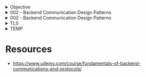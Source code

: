 


<details> <!-- OBJECTIVE -->
<summary>Objective</summary>

- Learn Backend Engineering

</details>

<!-- ########## START of 002 ########## -->
<details>
<summary>002 - Backend Communication Design Patterns</summary>

<!-- ##### START OF TOPIC: Request-Response ##### -->
<details>
<summary>Request-Response</summary>

## Request Response Model
- Client sends a Request
- Server parses the Request (Ex: parse)
- Server processes the Request (Ex: query db, deserialization)
- Server sends a Response
- Client parses the Response and consume
## Where it is used?
- Web, HTTP, DNS, SSH
- RPC (remote procedure call)
- SQL and Database Protocols
- APIs (REST/SOAP/GraphQL)
## Examples:
### Building an upload image service with request response
- Send large request with the image (simple, not resumable)
- Chunk image and send a request per chunk (resumable with unique identifier)
### Request Response doesn't work everywhere (Not scalable, latency)
- Notification service
- Chatting application
- Very long requests
- What if client disconnects?

## curl example
- curl -v --trace out.txt http://google.com
- cat out.txt

</details>
<!-- ##### END OF TOPIC: Request-Response ##### -->

<!-- ##### START OF TOPIC: Synchronous vs Asynchronous  ##### -->
<details>
<summary>Synchronous vs Asynchronous</summary>

- Can I do work while waiting?
# Synchronous I/O
- Caller sends a request and blocks
- Caller cannot execute any code meanwhile
- Receiver responds, Caller unblocks
- Caller and Receiver are in "sync"
## Example of an OS synchronous I/O
- Program asks OS to read from disk
- Program main thread is taken off of the CPU
- Read completes, program can resume execution

# Asynchronous I/O
- Caller sends a request
- Caller can work until it gets a response
- Caller either:
- - Checks if the response is ready (epoll)
- - Receiver calls back when it's done (io_uring)
- - Spins up a new thread that blocks
- Caller and receiver are not necessary in sync

## Example of an OS asynchronous call (NodeJS)
- Program spins up a secondary thread
- Secondary thread reads from disk, OS blocks it
- Main program still running and executing code
- Thread finish reading and calls back main thread

# Synchronous vs Asynchronous in Request Response
- Synchronicity is a client propert
- Most modern client libraries are asynchronous
- Ex: Clients send an HTTP request and do work

# Synchronous vs Asynchronous in real life
- In synchronous communication the caller waits for a response from receiver
- - ex: Asking someone a question in a meeting
- Asynchronous communication the response can come whenever. Caller and receiver  can do anything meanwhile
- - email

# Asynchronous workload is everywhere
- Asynchronous Programming (promises/futures)
- Asynchronous backend processing
- Asynchronous commits in postgres
- Asynchronous IO in Linux (epoll, io_uring)
- Asynchronous replication
- Asynchronous OS fsync (fs cache)

# DEMO

</details>
<!-- ##### END OF TOPIC: Synchronous vs Asynchronous ##### -->

<!-- ##### START OF TOPIC: PUSH ##### -->
<details>
<summary>Push</summary>

# Request/response isn't always ideal
- Client wants real time notification from backend
- - A user just logged in
- - A message is just received
- Push model is good for certain cases (Ex: Chat app)

# What is Push
- Client connects to a server
- Server sends data to the client
- Client doesn't have to request anything
- Protocol must be bidirectional
- Used by RabbitMQ

# Push Pros and Cons
- Pros
- - Real time
- Cons
- - Clients must be online
- - Clients might not be able to handle
- - Requires a bidirectional protocol
- - Polling is preferred for light clients

# DEMO

</details>
<!-- ##### END OF TOPIC: PUSH ##### -->

<!-- ##### START OF TOPIC: POLLING ##### -->
<details>
<summary>Polling</summary>

- A request takes long time to process
- - Upload a youtube video
- The backend want to sends notification
- - A user just logged in

# What is Short Polling
- Client sends a request
- Server responds immediately with a handle
- Server continues to process the request
- Client uses that handle to check for status
- Multiple "short" request response as polls

# Short Polling Pros and Cons
- Pros
- - Simple
- - Good for long running requests
- - Client can disconnect
- Cons
- - Too chatty (Many client adds up request & network will be congested)
- - Network bandwidth
- - Wasted Backend resources

# DEMO

</details>
<!-- ##### END OF TOPIC: POLLING ##### -->


<!-- ##### START OF TOPIC: LONG POLLING ##### -->
<details>
<summary>Long Polling</summary>

- Request is taking long, I'll check with you later But talk to me only when it's ready
# What is Long Polling?
- Client sends a request
- Server responds immediately with a handle
- Server continues to process the request
- Server DOES not reply until it has the response
- So we got a handle, we can disconnect and we are less chatty
- Some variation has timeouts too

# Long Polling Pros and Const
- Pros
- - Less chatty and backend friendly
- - Client can still disconnect
- Cons
- - Not real time

# DEMO

</details>
<!-- ##### END OF TOPIC: LONG POLLING ##### -->


<!-- ##### START OF TOPIC: Server Sent Events ##### -->
<details>
<summary>Server Sent Events</summary>

- One Request, a very very long response

# Limitations of Request/Response
- Vanilla Request/response isn't ideal for notification backend
- Client wants real time notification from backend
- - A user just logged in
- - A message is just received
- Push works but restrictive
- Server Sent Events work with Request/Response
- Designed for HTTP

# What is Server Sent Events?
- A response has start and end
- Client sends a request
- Server sends a logical events as part of response
- Server never writes the end of the response
- It is still a request but an unending response
- Client parses the streams data looking for event
- Works with Request/Response (HTTP)

# Server Sent Events Pros and Cons
- Pros
- - Real time
- - Compatible with Request/Response
- Cons
- - Clients must be online
- - Clients might not be able to handle
- - Polling is preferred for light clients
- - HTTP/1.1 problem (6 connections)

# DEMO

</details>
<!-- ##### END OF TOPIC: Server Sent Events ##### -->


<!-- ##### START OF TOPIC: Publish Subscribe ##### -->
<details>
<summary>Publish Subscribe</summary>

- One publisher many readers

# Request/Response pros and cons
- Pros
- - Elegant and Simple
- - Scalable
- Cons
- - Bad for multiple receivers
- - High Coupling
- - Client/Server have to be running
- - Chaining, circuit breaking (Complex logic)

# Pub/Sub
## Pub/Sub pros and const
- Pros
- - Scales with multiple receivers
- - Great for microservices
- - Loose Coupling (Client is not directly connected to server)
- - Works while clients not running
- Cons
- - Message delivery issues
- - Complexity (ex: Adding partion, Scaling)
- - Network saturation (ex: Polling & network congestion)

## RabbitMQ DEMO


</details>
<!-- ##### END OF TOPIC: Publish Subscribe ##### -->


<!-- ##### START OF TOPIC: Multiplexing vs Demultiplexing ##### -->
<details>
<summary>TEMP</summary>

- HTTP/2, QUIC, Connection Pool, MPTCP

# Multiplexing example HTTP/2
- User sends 3 request
- Chrome opens multiple connections
- - Case 1: Server with HTTP/1.1 => 3 Channels  (Not Multiplex, Create connection 1 by 1)
- - Case 2: Server with HTTP/2 => Only 1 connection(Multiplex, 3 stream fed to 1 pipe)

## Multiplexing HTTP/2 on the Backend
- |User| -> 3 HTTP/1.1 Connections => |Proxy| => 1 HTTP/2 Connection => |HTTP/2 server|
- More throughput
- High backend resources (CPU for HTTP/2 server)

## Demultiplexing HTTP/1.1 on the Backend
- |User| -> 1 HTTP/2 Connection => |Proxy| => 3 HTTP/1.1 Connections=> |HTTP/2 server|
- less throughput
- low backend resources (simple h1)

# Connection Pooling
- Demultiplexing
- Ex: Can spin up database connection
- - Query is blocked if all of the connections are busy

# Browser demultiplexing in HTTP/1.1
- Chrome allows up to 6 connections per domain, user's requests are demultiplexed in the 6 connections

## Browser connection pool DEMO


</details>
<!-- ##### END OF TOPIC: Multiplexing vs Demultiplexing ##### -->


<!-- ##### START OF TOPIC: Stateless vs Stateful ##### -->
<details>
<summary>Stateless vs Stateful </summary>

- Is state stored in the backend?
# Stateful vs Stateless backend
- Stateful
- - Stores state about clients in its memory
- - Depends on the information being there
- Stateless
- - Client is responsible to "transfer the state" with every request
- - May store but can safely lose it

# Stateless Backends
- Stateless backends can still store data somewhere else
- Can you start the backend during idle time while the client workflow continues to work?

# What makes a backend stateless?
- Stateless backends can store state somewhere else (database)
- The backend remains stateless but the system is stateful
- Can you restart the backend during idle time and the client workflow continue to work?

# Stateful backend
- Sesion/Cookie authentication

# Stateless vs Stateful protocols
- The Protocols can be designed to store state
- TCP is stateful (Every segments are labeled as sequence & stored in state)
- - Sequences, Connection file descriptor
- UDP is stateless
- - DNS send queryID in UDP to identify queries
- - QUIC sends connectionID to identify connection
- You can build a stateless protocol on top of a stateful one and vice versa
- HTTP on top of TCP
- If TCP breaks, HTTP blindly create another one
- QUIC on top UDP

# Complete Stateless System
- Stateless Systems are rare
- State is carried with every request
- A backend service that relies completely on the input
- - Check if input param is a prime number
- JWT (JSON Web Token)

</details>
<!-- ##### END OF TOPIC: Stateless vs Stateful  ##### -->

<!-- ##### START OF TOPIC: Sidecar Pattern ##### -->
<details>
<summary>Sidecar Pattern</summary>

- Thick clients, Thicker backends

# Every protocol requires a library

# Changing the libary is hard
- Once you use the library your app is entrenched
- App & Library should be the same language
- Changing the library requires retesting
- Breaking changes Backward compatibility
- Adding features to the library is hard
- Microservices suffer

# What if we delegate communication?
- Proxy communicate instead
- Proxyt has the rich library
- Client has thin libary (ex: http/1.1)
- Meet Sidecar pattern
- Each client must have a sidecar proxy

## Sidecar Design Pattern
- Sidecar Proxy with HTTP/2 + TLS Library
- |{HTTP/1.1 Client} <=> {Client sidecar Proxy}| <=(HTTP/2 + Secure Connection)=> |{Server sidecar Reverse Proxy} <=> http/1.1 Server|
- No change in both  client and server code, just the proxies But introduces an extra hop

# Sidcar Examples
- Service Mesh Proxies
- - Linkerd, Istio, Envoy
- Sidecar Proxy Container
- Must be Layer 7 Proxy

# Pros & Cons of Sidecar proxy
- Pros
- - Language agnostic (polyglot)
- - Protocol upgrade
- - Security
- - Tracing and Monitoring
- - Service Discovery
- - Caching
- Cons
- - Complexity
- - Latency

</details>
<!-- ##### END OF TOPIC: Sidecar Pattern ##### -->



</details>
<!-- ########## END of 002 ########## -->



<!-- ########## START of 003 ########## -->
<details>
<summary>002 - Backend Communication Design Patterns</summary>

<!-- ##### START OF TOPIC: PROTOCOL PROPERTIES ##### -->
<details>
<summary>Protocol Properties</summary>

# What is a protocol?
- A system that allows two parties to communicate
- A protocol is designed with a set of perperties
- Depending on the purpose of the protocol
- TCP, UDP, HTTP, gRPC, FTP

# Protocol properties
- Data format
- - Text based (plain text, JSON, XML)
- - Binary (protobuf, RESP, http2, http3)
- Transfer mode
- - Message based (UDP, HTTP)
- - Stream (TCP, WebRTC)
- Addressing system
- - DNS name, IP, MAC
- DIrectionality
- - Bidirectional (TCP)
- - Unidirectional (HTTP)
- - Full/Half duplex
- State
- - Stateful (TCP, gRPC, apache thrift)
- - Stateless (UDP, HTTP)
- Routing
- - Proxies, Gateways
- Flow & Congestion control
- - TCP (Flow & Congestion)
- - UDP (No control)
- Error management
- - Error code
- - Retries and timeouts

</details>
<!-- ##### END OF TOPIC: PROTOCOL PROPERTIES ##### -->


<!-- ##### START OF TOPIC: OSI MODEL ##### -->
<details>
<summary>OSI MODEL</summary>

- Open Systems Interconnection model

# Why do we need a communication model?
- Agnostic application
- - Without a standard model, your application must have knowledge of the underlying network medium
- - Imagine if you have to author different version of your apps so that it works on wifi vs ethernet vs LTE vs fiber
- Network Equipment Management
- - Without a standard model, upgrading network equipments becomes difficult
- Decoupled Innovation
- - Innovations can be done in each layer separately without affecting the rest of the models

# What is the OSI Model?
- 7 Layers each describe a specific networking component
- Layer 7 - Application - HTTP/FTP/gRPC (Most of the time as a backend developer)
- Layer 6 - Presentation - Encoding, Serialization
- Layer 5 - Session - Connection establishment, TLS
- Layer 4 - Transport - UDP/TCP (Most of the time as a backend developer)
- Layer 3 - Network - IP
- Layer 2 - Data link - Frames, Mac address Ethernet
- Layer 1 - Physical - Electric signals, fiber or radio waves

# THE OSI Layers - an Example (Sender)
- Example sending a POST request to an HTTPS webpage
- Layter 7 - Application
- - POST request with JSON data to HTTPS server
- Layer 6 - Presentation
- - Serialize JSON to flat byte strings
- Layer 5- Session
- - Request to establish TCP connection/TLS
- Layer 4 - Transport
- - Sends SYN re4quest target port 443
- Layer 3 - Network
- - SYN is placed an IP packet(s) and adds the source/dest IPs
- Layer 2 - Data link
- - Each packet goes into a single frame and adds the source/dest MAC addresses
- Layer 1 - Physical
- - Each frame becomes string of bits which converted into either a radio signal (wifi), electric signal (ethernet), or light (fiber)

# THE OSI Layers - an Example (Receiver)
- Receiver computer receives the POST request the other way around
- Layer 1 - Physical
- - Radio, electric or light is received and converted into digital bits
- Layer 2 - Data link
- - The bits from Layer 1 is assembled into frames
- Layer 3 - Network
- - The frames from layer 2 are assembled into IP packet
- Layer 4 - Transport
- - The IP packets from layer 3 are assembled into TCP segments
- - Deals with Congestion control/flow control/retransmission in case of TCP
- - If sement is SYN we don't need to go further into more layers as we are still processing the connection request
- Layer 5- Session
- - The connection session is established or identified
- - We only arrive at this layer when necessary (three way handshake is done)
- Layer 6 - Presentation
- - Deserialize flat byte strings back to JSON for the app to consume
- Layter 7 - Application
- - Application understands the JSON POST request and your express json or apache request receive event is triggered

# Switch & Router
## Switch
- Re-transmit the data
- Subnet
- Mostly looks for 2 Layer (Physical, Data Link)
## Router
- Acts like a switch but need IP Addresses
- Could have multiple routers

# Content Delivery Network (CDN)
## Client
## Layer 4 Proxy, Firewall
## Layer 7 Load Balancer/CDN
- Way slower than firewall if you want use cache (You go all the way to layer 7)
- Final destination to Client
## Server

# The shortcomings of the OSI Model
- OSI Model has too many layers which can be hard to comprehend
- Hard to argue about which layer does what
- Simpler to deal with Layers 5-6-7 as just one layer, application
- TCP/IP Model does just that

# TCP/IP Model
- Much simpler than OSI, just 4 layers
- Application (Layer 5, 6, and 7)
- Transport (Layer 4)
- Internet (Layer 3)
- Data link (Layer 2)
- Physical layer is not officially covered in the model



</details>
<!-- ##### END OF TOPIC: OSI MODEL ##### -->


<!-- ##### START OF TOPIC: INTERNET PROTOCOL ##### -->
<details>
<summary>Internet Protocol</summary>

# 1. The IP building blocks
- Understanding the IP Protocol

## IP Address
- Layer 3 property
- Can be set automatically or statically
- Network and Host portion
- 4 bytes in IPv4 - 32 bits

## Network vs Host
- a.b.c.d/x (a.b.c.d are integers) x is the network bits and remains are host
- Example 192.168.254.0/24
- The first 24 bits (3 bytes ) are network the rest 8 are for host
- This means we can have 2^24 (16777216) networks and each network has 2^8 (255) host
- Also called a subnet

## Subnet Mask
- 192.168.254.0/24 is also called a subnet
- The subnet has a mask 255.255.255.0
- Subnet mask is used to determine whatever an IP is in the same subnet

## Default Gateway
- Most networks consists of hosts and a Default Gateway
- When host A want to talk to B directly if both are in the same subnet
- Otherwise A sends it to someone who might know, the gateway
- The Gateway has an IP Address and each host should know its gateway

# 2. The IP Packet
- Anatomy of the IP Packet

# IP Packet
- The IP Packet has headers and data sections
- IP Packet header is 20 bytes (can go up to 60 bytes if options are enabled)
- Data section can go up to 65536 (Average is 1500 bytes)

# 3. ICMP

# ICMP
- Stands for Internet Control Message Protocol
- Designed for informationnal messages
- - Host unreachable, port unreachable, fragmentation needed
- - Packet expired (infinite loop in routers)
- Uses IP directly
- PING and traceroute use it
- Doesn't require listeners or ports to be opened
- Some firewalls block ICMP for security reasons
- That is why PING might not work in those cases
- Disabling ICMP also can cause real damage with connection establishment (TCP Blackhole)
- - Fragmentation needed
- PING demo

# Ping

# TraceRoute
- Can you identify the entire path your IP Packet takes?
- Clever use of TTL
- Increment TTL slowly and  you will get the router IP address for each hop
- Doesn't always work as path changes and ICMP might be blocked



</details>
<!-- ##### END OF TOPIC: INTERNET PROTOCOL ##### -->


<!-- ##### START OF TOPIC: UDP ##### -->
<details>
<summary>UDP</summary>

- User Datagram Protocol

# 1. UDP
- Stands for User Datagram Protocol
- Layer 4 protocol
- Ability to address processes in a host using ports
- Simple protocol to send and receive data
- Prior communication not required (double edge sword)
- Stateless no knowledge is stored on the host
- 8 byte header Datagram

# UDP Use cases
- Video streaming
- VPN
- DNS
- WebRTC

# Multiplexing and demultiplexing
- IP target hosts only
- Hosts run many apps each with different requirements
- Ports now identidy the "app" or "process"
- Sender multiplexes all its apps into UDP
- Receiver demultiplex UDP datagrams to each app

# 2. UDP Datagram
- The anatomy of the UDP datagram

# UDP Datagram
- UDP Header is 8 bytes only (IPv4)
- Datagram slides into an IP packet as "data"
- Port are 16 bit (0 to 65535)

# UDP Pros and Cons
## Pros
- Simple protocol
- Header size is small so datagrams are small
- Uses less bandwidth
- Stateless
- Consumes less memory (no state stored in the server/client)
- Low latency - no handshake, order, retransmission or guaranteed delivery

## Cons
- No acknowledgement
- No guarantee delivery
- Connection-less - anyone can send data without prior knowledge
- No Flow control
- No congestion control
- No ordered packets
- Security - can be easily spoofed

</details>
<!-- ##### END OF TOPIC: UDP ##### -->


<!-- ##### START OF TOPIC: TCP ##### -->
<details>
<summary>TCP</summary>

# 1. TCP
- Stands for Transmission Control Protocol
- Layer 4 protocol
- Ability to address processes in a host using ports
- "controls" the transmission unlike UDP which is a firehose
- Connection
- Requires handshake
- 20 bytes headers Segment (can go to 60)
- Stateful

# TCP Use cases
- Reliable communication
- Remote shell
- Database connections
- Web communications
- Any bidirectional communication

# TCP Connection
- Connection is a Layer 5 (session)
- Connection is an agreement between client and server
- Must create a connection to send data
- Connection is identified by 4 properties
- - SourceIP-SourcePort
- - DestinationIP-DestinationPort
- Can't send data outside of a connection
- Sometimes called socket or file descriptor
- Requires a 3-way TCP handshake
- Segments are sequenced and ordered
- Segments are acknowledged
- Lost segments are retransmitted

# Multiplexing and demultiplexing
- IP target hosts only
- Hosts run many apps each with different requirements
- Ports now identify the "app" or "process"
- Sender multiplexes all its apps into TCP connections
- Receiver demultiplex TCP segments to each app based on connection pairs

# 2. TCP Segment
- The anatomy of the TCP Segment

# TCP Segment
- TCP segment Header is 20 bytes and can go up to 60 bytes
- TCP segments slides into an IP packet as "data"
- Port are 16 bit (0 to 65535)
- Sequences, Acknowledgment, flow control and more

# Maximum Segment Size
- Segment Size depends the MTU of the network
- Usually 512 bytes can go up to 1460
- Default MTU in the Internet is 1500 (results in MSS 1460)
- Jumbo frames MTU goes to 9000 or more
- MSS can be larger in jumbo frames cases

</details>
<!-- ##### END OF TOPIC: TCP ##### -->



</details>
<!-- ########## END of 003 ########## -->



<!-- ##### START OF TOPIC: ##### -->
<details>
<summary>TLS</summary>

- Transport Layer Security

# Why TLS
- We encrypt with symmetric key algorithms
- We need to exchange the symmetric key
- Key exchange uses asymmetric key (PKI)
- Authenticate the server
- Extensions (SNI, preshareed, 0RTT)

# TLS Summary
- Vanilla HTTP
- HTTPS
- TLS 1.2 Handshake (two round trips)
- Diffie Hellman
- TLS 1.3 Improvements (one round trip can be zero)

</details>
<!-- ##### END OF TOPIC: ##### -->


<!-- ##### START OF TOPIC: ##### -->
<details>
<summary>TEMP</summary>

- Content

</details>
<!-- ##### END OF TOPIC: ##### -->


</details>

<!-- ########## END OF 002 ########## -->


# Resources
- https://www.udemy.com/course/fundamentals-of-backend-communications-and-protocols/

